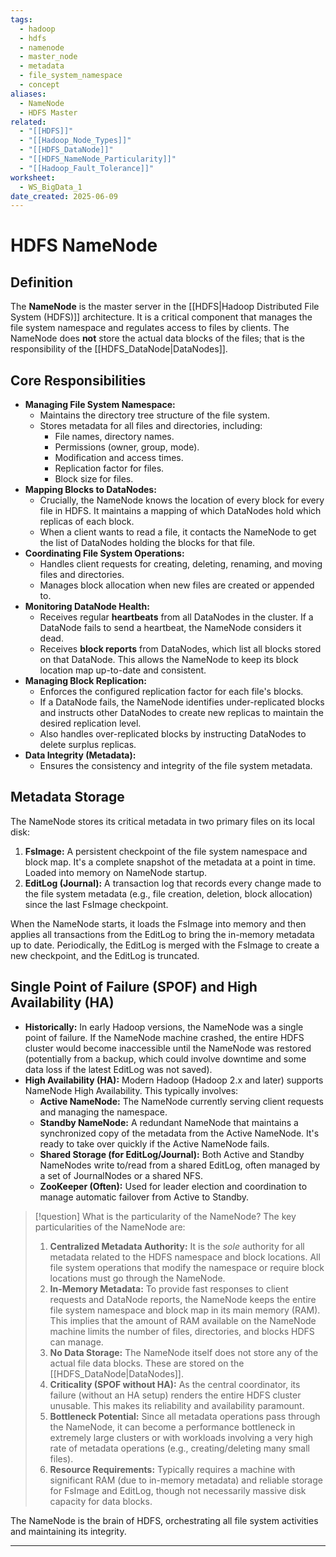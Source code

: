 ```yaml
---
tags:
  - hadoop
  - hdfs
  - namenode
  - master_node
  - metadata
  - file_system_namespace
  - concept
aliases:
  - NameNode
  - HDFS Master
related:
  - "[[HDFS]]"
  - "[[Hadoop_Node_Types]]"
  - "[[HDFS_DataNode]]"
  - "[[HDFS_NameNode_Particularity]]"
  - "[[Hadoop_Fault_Tolerance]]"
worksheet:
  - WS_BigData_1
date_created: 2025-06-09
---
```

# HDFS NameNode

## Definition
The **NameNode** is the master server in the [[HDFS|Hadoop Distributed File System (HDFS)]] architecture. It is a critical component that manages the file system namespace and regulates access to files by clients. The NameNode does **not** store the actual data blocks of the files; that is the responsibility of the [[HDFS_DataNode|DataNodes]].

## Core Responsibilities
-   **Managing File System Namespace:**
    -   Maintains the directory tree structure of the file system.
    -   Stores metadata for all files and directories, including:
        -   File names, directory names.
        -   Permissions (owner, group, mode).
        -   Modification and access times.
        -   Replication factor for files.
        -   Block size for files.
-   **Mapping Blocks to DataNodes:**
    -   Crucially, the NameNode knows the location of every block for every file in HDFS. It maintains a mapping of which DataNodes hold which replicas of each block.
    -   When a client wants to read a file, it contacts the NameNode to get the list of DataNodes holding the blocks for that file.
-   **Coordinating File System Operations:**
    -   Handles client requests for creating, deleting, renaming, and moving files and directories.
    -   Manages block allocation when new files are created or appended to.
-   **Monitoring DataNode Health:**
    -   Receives regular **heartbeats** from all DataNodes in the cluster. If a DataNode fails to send a heartbeat, the NameNode considers it dead.
    -   Receives **block reports** from DataNodes, which list all blocks stored on that DataNode. This allows the NameNode to keep its block location map up-to-date and consistent.
-   **Managing Block Replication:**
    -   Enforces the configured replication factor for each file's blocks.
    -   If a DataNode fails, the NameNode identifies under-replicated blocks and instructs other DataNodes to create new replicas to maintain the desired replication level.
    -   Also handles over-replicated blocks by instructing DataNodes to delete surplus replicas.
-   **Data Integrity (Metadata):**
    -   Ensures the consistency and integrity of the file system metadata.

## Metadata Storage
The NameNode stores its critical metadata in two primary files on its local disk:
1.  **FsImage:** A persistent checkpoint of the file system namespace and block map. It's a complete snapshot of the metadata at a point in time. Loaded into memory on NameNode startup.
2.  **EditLog (Journal):** A transaction log that records every change made to the file system metadata (e.g., file creation, deletion, block allocation) since the last FsImage checkpoint.

When the NameNode starts, it loads the FsImage into memory and then applies all transactions from the EditLog to bring the in-memory metadata up to date. Periodically, the EditLog is merged with the FsImage to create a new checkpoint, and the EditLog is truncated.

## Single Point of Failure (SPOF) and High Availability (HA)
-   **Historically:** In early Hadoop versions, the NameNode was a single point of failure. If the NameNode machine crashed, the entire HDFS cluster would become inaccessible until the NameNode was restored (potentially from a backup, which could involve downtime and some data loss if the latest EditLog was not saved).
-   **High Availability (HA):** Modern Hadoop (Hadoop 2.x and later) supports NameNode High Availability. This typically involves:
    -   **Active NameNode:** The NameNode currently serving client requests and managing the namespace.
    -   **Standby NameNode:** A redundant NameNode that maintains a synchronized copy of the metadata from the Active NameNode. It's ready to take over quickly if the Active NameNode fails.
    -   **Shared Storage (for EditLog/Journal):** Both Active and Standby NameNodes write to/read from a shared EditLog, often managed by a set of JournalNodes or a shared NFS.
    -   **ZooKeeper (Often):** Used for leader election and coordination to manage automatic failover from Active to Standby.

>[!question] What is the particularity of the NameNode?
>The key particularities of the NameNode are:
>1.  **Centralized Metadata Authority:** It is the *sole* authority for all metadata related to the HDFS namespace and block locations. All file system operations that modify the namespace or require block locations must go through the NameNode.
>2.  **In-Memory Metadata:** To provide fast responses to client requests and DataNode reports, the NameNode keeps the entire file system namespace and block map in its main memory (RAM). This implies that the amount of RAM available on the NameNode machine limits the number of files, directories, and blocks HDFS can manage.
>3.  **No Data Storage:** The NameNode itself does not store any of the actual file data blocks. These are stored on the [[HDFS_DataNode|DataNodes]].
>4.  **Criticality (SPOF without HA):** As the central coordinator, its failure (without an HA setup) renders the entire HDFS cluster unusable. This makes its reliability and availability paramount.
>5.  **Bottleneck Potential:** Since all metadata operations pass through the NameNode, it can become a performance bottleneck in extremely large clusters or with workloads involving a very high rate of metadata operations (e.g., creating/deleting many small files).
>6.  **Resource Requirements:** Typically requires a machine with significant RAM (due to in-memory metadata) and reliable storage for FsImage and EditLog, though not necessarily massive disk capacity for data blocks.

The NameNode is the brain of HDFS, orchestrating all file system activities and maintaining its integrity.

---